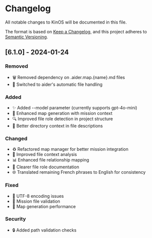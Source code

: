 # Changelog
All notable changes to KinOS will be documented in this file.

The format is based on [Keep a Changelog](https://keepachangelog.com/en/1.0.0/),
and this project adheres to [Semantic Versioning](https://semver.org/spec/v2.0.0.html).

## [6.1.0] - 2024-01-24

### Removed
- 🗑️ Removed dependency on .aider.map.{name}.md files
- 🔄 Switched to aider's automatic file handling

### Added
- ✨ Added --model parameter (currently supports gpt-4o-mini)
- 🎯 Enhanced map generation with mission context
- 🔍 Improved file role detection in project structure
- 📝 Better directory context in file descriptions

### Changed
- ♻️ Refactored map manager for better mission integration
- 🔄 Improved file context analysis
- 📊 Enhanced file relationship mapping
- 🎨 Clearer file role documentation
- 🌐 Translated remaining French phrases to English for consistency

### Fixed
- 🐛 UTF-8 encoding issues
- 🔧 Mission file validation
- 🚀 Map generation performance

### Security
- 🔒 Added path validation checks
